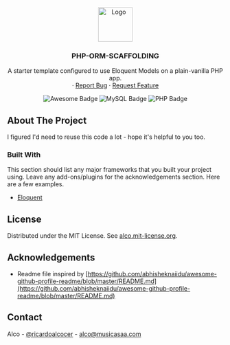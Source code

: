 
<!-- PROJECT LOGO -->
<br />
<p align="center">
  <a href="https://github.com/musicasateam">
    <img src="https://avatars.githubusercontent.com/u/66172043?s=400&u=702e6310ffa7ae63613f14188367d855ba783aa6&v=4" alt="Logo" width="80" height="80">
  </a>


  <h3 align="center">PHP-ORM-SCAFFOLDING</h3>

  <p align="center">
    A starter template configured to use Eloquent Models on a plain-vanilla PHP app.
    <br />
    ·
    <a href="https://github.com/MusicasaTeam/gql.musicasaa.com/issues">Report Bug</a>
    ·
    <a href="https://github.com/MusicasaTeam/gql.musicasaa.com/issues">Request Feature</a>
  </p>

  <div align="center">
    <img src="https://cdn.rawgit.com/sindresorhus/awesome/d7305f38d29fed78fa85652e3a63e154dd8e8829/media/badge.svg" alt="Awesome Badge"/>
    <img src="https://img.shields.io/badge/-MySQL-black?style=flat-square&logo=mysql" alt="MySQL Badge">
    <img src="https://img.shields.io/badge/-PHP-blue?style=flat-square&logo=php" alt="PHP Badge">
</div>

</p>

<!-- ABOUT THE PROJECT -->
## About The Project

I figured I'd need to reuse this code a lot - hope it's helpful to you too.

### Built With

This section should list any major frameworks that you built your project using. Leave any add-ons/plugins for the acknowledgements section. Here are a few examples.
* [Eloquent](https://laravel.com/docs/8.x/eloquent)

<!-- LICENSE -->
## License

Distributed under the MIT License. See [alco.mit-license.org](alco.mit-license.org).

## Acknowledgements

* Readme file inspired by [https://github.com/abhisheknaiidu/awesome-github-profile-readme/blob/master/README.md](https://github.com/abhisheknaiidu/awesome-github-profile-readme/blob/master/README.md)


<!-- CONTACT -->
## Contact

Alco - [@ricardoalcocer](https://twitter.com/ricardoalcocer) - alco@musicasaa.com

